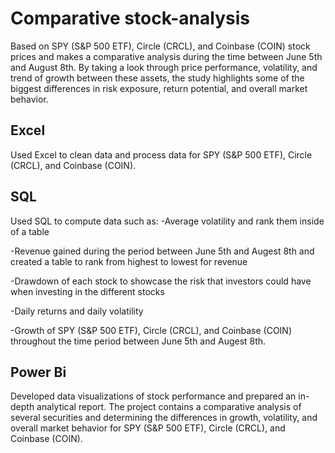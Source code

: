 # Comparative stock-analysis
Based on SPY (S&P 500 ETF), Circle (CRCL), and Coinbase (COIN) stock prices and makes a comparative analysis during the time between June 5th and August 8th. By taking a look through price performance, volatility, and trend of growth between these assets, the study highlights some of the biggest differences in risk exposure, return potential, and overall market behavior.
## Excel
Used Excel to clean data and process data for SPY (S&P 500 ETF), Circle (CRCL), and Coinbase (COIN).
## SQL
Used SQL to compute data such as:
-Average volatility and rank them inside of a table

-Revenue gained during the period between June 5th and Augest 8th and created a table to rank from highest to lowest for revenue

-Drawdown of each stock to showcase the risk that investors could have when investing in the different stocks

-Daily returns and daily volatility

-Growth of  SPY (S&P 500 ETF), Circle (CRCL), and Coinbase (COIN) throughout the time period between June 5th and Augest 8th.
## Power Bi
Developed data visualizations of stock performance and prepared an in-depth analytical report. The project contains a comparative analysis of several securities and determining the differences in growth, volatility, and overall market behavior for  SPY (S&P 500 ETF), Circle (CRCL), and Coinbase (COIN).



